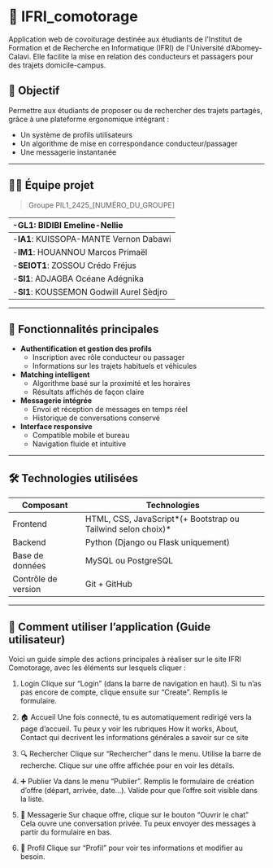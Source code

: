 # 🚗 IFRI_comotorage

Application web de covoiturage destinée aux étudiants de l'Institut de Formation et de Recherche en Informatique (IFRI) de l'Université d’Abomey-Calavi. Elle facilite la mise en relation des conducteurs et passagers pour des trajets domicile-campus.

## 🎯 Objectif

Permettre aux étudiants de proposer ou de rechercher des trajets partagés, grâce à une plateforme ergonomique intégrant :

- Un système de profils utilisateurs
- Un algorithme de mise en correspondance conducteur/passager
- Une messagerie instantanée

---

## 🧑‍💻 Équipe projet

> Groupe PIL1_2425_[NUMÉRO_DU_GROUPE]

| -**GL1**: BIDIBI Emeline-Nellie          |
| :---------------------------------------------- |
| -**IA1**: KUISSOPA-MANTE Vernon Dabawi    |
| -**IM1**: HOUANNOU Marcos Primaël        |
| -**SEIOT1**: ZOSSOU Crédo Fréjus        |
| -**SI1**: ADJAGBA Océane Adégnika       |
| -**SI1**: KOUSSEMON Godwill Aurel Sèdjro |

---

## 🧩 Fonctionnalités principales

- **Authentification et gestion des profils**
  - Inscription avec rôle conducteur ou passager
  - Informations sur les trajets habituels et véhicules
- **Matching intelligent**
  - Algorithme basé sur la proximité et les horaires
  - Résultats affichés de façon claire
- **Messagerie intégrée**
  - Envoi et réception de messages en temps réel
  - Historique de conversations conservé
- **Interface responsive**
  - Compatible mobile et bureau
  - Navigation fluide et intuitive

---

## 🛠️ Technologies utilisées

| Composant            | Technologies                                                   |
| -------------------- | -------------------------------------------------------------- |
| Frontend             | HTML, CSS, JavaScript*(+ Bootstrap ou Tailwind selon choix)* |
| Backend              | Python (Django ou Flask uniquement)                            |
| Base de données     | MySQL ou PostgreSQL                                            |
| Contrôle de version | Git + GitHub                                                   |

---

## 🧭 Comment utiliser l’application (Guide utilisateur)
Voici un guide simple des actions principales à réaliser sur le site IFRI Comotorage, avec les éléments sur lesquels cliquer :

1. Login
Clique sur “Login” (dans la barre de navigation en haut).
Si tu n’as pas encore de compte, clique ensuite sur “Create”.
Remplis le formulaire.

2. 🏠 Accueil
Une fois connecté, tu es automatiquement redirigé vers la page d’accueil.
Tu peux y voir les rubriques How it works, About, Contact qui decrivent les informations générales a savoir sur ce site 

4. 🔍 Rechercher 
Clique sur “Rechercher” dans le menu.
Utilise la barre de recherche.
Clique sur une offre affichée pour en voir les détails.

4. ➕ Publier 
Va dans le menu “Publier”.
Remplis le formulaire de création d’offre (départ, arrivée, date...).
Valide pour que l’offre soit visible dans la liste.

5. 💬 Messagerie
Sur chaque offre, clique sur le bouton “Ouvrir le chat” 
Cela ouvre une conversation privée.
Tu peux envoyer des messages à partir du formulaire en bas.

6. 👤 Profil
Clique sur “Profil” pour voir tes informations et modifier au besoin. 





